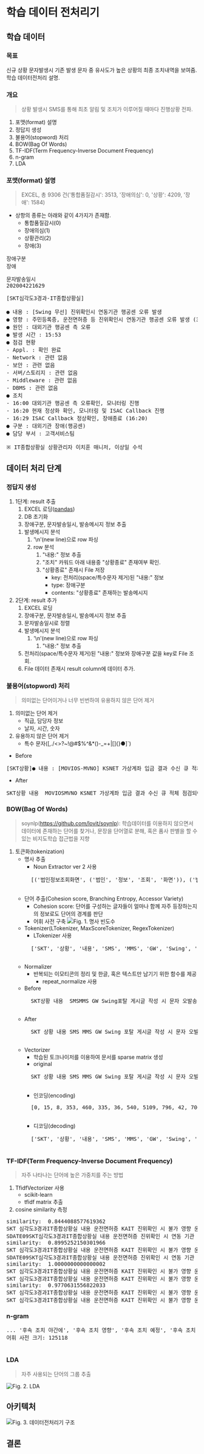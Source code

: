 # 학습 데이터 전처리기
## 학습 데이터
### 목표
신규 상황 문자발생시 기존 발생 문자 중 유사도가 높은 상황의 최종 조치내역을 보여줌.
학습 데이터전처리 설명.

### 개요
> 상황 발생시 SMS를 통해 최초 알림 및 조치가 이루어질 때마다 진행상황 전파.
1. 포맷(format) 설명
1. 정답지 생성
1. 불용어(stopword) 처리
1. BOW(Bag Of Words)
1. TF-IDF(Term Frequency-Inverse Document Frequency)
1. n-gram
1. LDA

### 포맷(format) 설명 
> EXCEL, 총 9306 건('통합품질감시': 3513, '장애의심': 0, '상황': 4209, '장애': 1584)
* 상항의 종류는 아래와 같이 4가지가 존재함.
    * 통합품질감시(0)
    * 장애의심(1)
    * 상황관리(2)
    * 장애(3)
<pre>
장애구분
장애
</pre>
<pre>
문자발송일시
202004221629
</pre>
<pre>
[SKT심각도3경과-IT종합상황실]

● 내용 : [Swing 무선] 진위확인시 연동기관 행공센 오류 발생
● 영향 : 주민등록증, 운전면허증 등 진위확인시 연동기관 행공센 오류 발생 (3사 공통)
● 원인 : 대외기관 행공센 측 오류
● 발생 시간 : 15:53
● 점검 현황
- Appl. : 확인 완료
- Network : 관련 없음
- 보안 : 관련 없음
- 서버/스토리지 : 관련 없음
- Middleware : 관련 없음
- DBMS : 관련 없음
● 조치
- 16:00 대외기관 행공센 측 오류확인, 모니터링 진행
- 16:20 현재 정상화 확인, 모니터링 및 ISAC Callback 진행
- 16:29 ISAC Callback 정상확인, 장애종료 (16:20)
● 구분 : 대외기관 장애(행공센)
● 담당 부서 : 고객서비스팀

※ IT종합상황실 상황관리자 이치훈 매니저, 이상일 수석
</pre>

## 데이터 처리 단계
### 정답지 생성
1. 1단계: result 추출
    1. EXCEL 로딩([pandas](https://pandas.pydata.org/))
    1. DB 초기화
    1. 장애구분, 문자발송일시, 발송메시지 정보 추출
    <!--
    1. 장애구분 별 데이터 분류하여 csv 포맷으로 저장
    1. 문자발송일시로 정렬
    -->
    1. 발생메시지 분석
        1. '\n'(new line)으로 row 파싱
        1. row 분석
            1. "내용:" 정보 추출 
            1. "조치" 카워드 아래 내용중 "상황종료" 존재여부 확인.
            1. "상황종료" 존재시 File 저장
                * key: 전처리(space/특수문자 제거)된 "내용:" 정보
                * type: 장애구분
                * contents: "상황종료" 존재하는 발송메시지
            <!--
            1. 한글 띄어쓰기 재처리([soyspacing](https://github.com/lovit/soyspacing))
            1. space 제거된 "내용:" 정보 2글자 단위로 split
            1. split 된 데이터를 기반으로 sub directory 생성
            1. 발송메시지내 불필요한 항목 제거
                * [SKT상황], 내용:, 원인:, 조치:, IT종합상황실 상황관리자 김희만 수석
            1. '내용:' 키워드 다음에 나온 내용 추출
            1. 마지막으로 생성된 디렉토리에 문자발송일시 정보를 파일명으로 발송메시지 저장
            -->
1. 2단계: result 추가
    1. EXCEL 로딩
    1. 장애구분, 문자발송일시, 발송메시지 정보 추출
    1. 문자발송일시로 정렬
    1. 발생메시지 분석
        1. '\n'(new line)으로 row 파싱
            1. "내용:" 정보 추출 
    1. 전처리(space/특수문자 제거)된 "내용:" 정보와 장애구분 값을 key로 File 조회.
    1. File 데이터 존재시 result column에 데이터 추가.

### 불용어(stopword) 처리
> 의미없는 단어이거나 너무 빈번하여 유용하지 않은 단어 제거
1. 의미없는 단어 제거
    * 직급, 담당자 정보
    * 날자, 시간, 숫자
1. 유용하지 않은 단어 제거
    * 특수 문자([,./<>?~!@#$%^&*()-_=+\|[]{}●]`)
* Before
<pre>
[SKT상황]● 내용 : [MOVIOS-MVNO] KSNET 가상계좌 입금 결과 수신 큐 적체 점검되어 전일 배포 원복 RTA 진행● 영향 : KSNET 가상계좌 입금 결과 수신 큐 적체로 MOVIOS를 통한 입금 이력 및 입금가능여부 조회 불가● 원인 : 전일 배포 영향● 영향 확인- 10:08 전일 배포 원복 진행- 10:17 배포 원복 완료- 10:18 해당 인스턴스 재기동 완료, 서비스 점검 진행- 10:19 큐적체 해소 확인- 10:20 추가 모니터링 결과 특이사항 없음, 상황종료.※ IT종합상황실 상황관리자 이상일 수석
</pre>
* After
<pre>
SKT상황 내용  MOVIOSMVNO KSNET 가상계좌 입금 결과 수신 큐 적체 점검되어 전일 배포 원복 RTA 진행 영향  KSNET 가상계좌 입금 결과 수신 큐 적체로 MOVIOS를 통한 입금 이력 및 입금가능여부 조회 불가 원인  전일 배포 영향 조치  인스턴  해당 인스턴스 재기동 완료 서비스 점검 진행  큐적체 해소 확인  추가 모니터링 결과 특이사항 없음 상황종료
</pre>

### BOW(Bag Of Words)
> soynlp(https://github.com/lovit/soynlp):
> 학습데이터를 이용하지 않으면서 데이터에 존재하는 단어를 찾거나, 문장을 단어열로 분해, 혹은 품사 판별을 할 수 있는 비지도학습 접근법을 지향
1. 토큰화(tokenization)
    * 명사 추출
        * Noun Extractor ver 2 사용
        <pre>
        [('법인정보조회화면', ('법인', '정보', '조회', '화면')), ('법인정보조회장애현상', ('법인', '정보', '조회', '장애', '현상')), ('네트워크장안고객센터', ('네트워크', '장안', '고객센터')), ('스위치Standby', ('스위치', 'Standby')),', '화면')), ('KAIT진위확인처리', ('KAIT', '진위확인', '처리')), ('2호기Standby', ('2호기', 'Standby')), ('주민등록증운전면허증', ('주민등록증', '운전면허증')), ('없음Failover', ('없음', 'Failover'))]
        </pre>
    * 단어 추출(Cohesion score, Branching Entropy, Accessor Variety)
        * Cohesion score: 단어를 구성하는 글자들이 얼마나 함께 자주 등장하는지의 정보로도 단어의 경계를 판단
        * 어휘 사전 구축
        ![Fig. 1. 명사 빈도수](/doc/noun_frequency.png "명사 빈도수")
    * Tokenizer(LTokenizer, MaxScoreTokenizer, RegexTokenizer)
        * LTokenizer 사용
        <pre>
        ['SKT', '상황', '내용', 'SMS', 'MMS', 'GW', 'Swing', '포탈', '게시글', '작성', '시', '문자', '오발송', '수신', '대상', '안내', 'MMS', '발송', '중', '영향', 'Swing', '사용', '자', '건임직원', '제외', '대상', '분산', '발송', '건', '작성', '시', '문자', '오발송', '후속', '대응', '조치', '건', '대상', 'MMS', '발송', '진행', '중']
        </pre>
    * Normalizer 
        *  반복되는 이모티콘의 정리 및 한글, 혹은 텍스트만 남기기 위한 함수를 제공
            * repeat_normalize 사용
    * Before
        <pre>
        SKT상황 내용  SMSMMS GW Swing포탈 게시글 작성 시 문자 오발송 수신대상 안내 MMS 발송 중 영향  Swing 사용자 건임직원 제외 대상 분산 발송 건으로 모니터링 대응 원인  Swing포탈 게시글 작성 시 문자 오발송 후속 대응 조치  건 대상 MMS 발송 진행 중
        </pre>
    * After
        <pre>
        SKT 상황 내용 SMS MMS GW Swing 포탈 게시글 작성 시 문자 오발송 수신 대상 안내 MMS 발송 중 영향 Swing 사용 자 건임직원 제외 대상 분산 발송 건으로 모니터링 대응 원인 Swing 포탈 게시글 작성 시 문자 오발송 후속 대응 조치 건 대상 MMS 발송 진행 중
        </pre>
    * Vectorizer
        * 학습된 토크나이저를 이용하여 문서를 sparse matrix 생성
        * original
        <pre>
        SKT 상황 내용 SMS MMS GW Swing 포탈 게시글 작성 시 문자 오발송 수신 대상 안내 MMS 발송 중 영향 Swing 사용 자 건임직원 제외 대상 분산 발송 건으로 모니터링 대응 원인 Swing 포탈 게시글 작성 시 문자 오발송 후속 대응 조치 건 대상 MMS 발송 진행 중
        </pre>
        * 인코딩(encoding)
        <pre>
        [0, 15, 8, 353, 460, 335, 36, 540, 5109, 796, 42, 700, 1993, 307, 156, 256, 460, 345, 7, 1, 36, 37, 24, 8916, 450, 156, 1635, 345, 394, 43, 16, 2, 36, 540, 5109, 796, 42, 700, 1993, 178, 16, 3, 127, 156, 460, 345, 11, 7]
        </pre>
        * 디코딩(decoding)
        <pre>
        ['SKT', '상황', '내용', 'SMS', 'MMS', 'GW', 'Swing', '포탈', '게시글', '작성', '시', '문자', '오발송', '수신', '대상', '안내', 'MMS', '발송', '중', '영향', 'Swing', '사용', '자', '건임직원', '제외', '대상', '분산', '발송', '건', '작성', '시', '문자', '오발송', '후속', '대응', '조치', '건', '대상', 'MMS', '발송', '진행', '중']
        </pre>

### TF-IDF(Term Frequency-Inverse Document Frequency)
> 자주 나타나는 단어에 높은 가중치를 주는 방법
1. TfidfVectorizer 사용
    * scikit-learn
    * tfidf matrix 추출
2. cosine similarity 측정
<pre>
similarity:  0.8444088577619362
SKT 심각도3경과IT종합상황실 내용 운전면허증 KAIT 진위확인 시 불가 영향 운전면허증 KAIT 진위확인 시 간헐적 불가 주민등록증 정상 3사 공통 원인 대외기관 경찰청 측 시스템 장애 발생 시간 점검 현황 Appl 확인 중 Network 관련 없음 보안 관련 없음 서버스토리지 관련 없구분 대외기관 장애 KAIT 경찰청 담당 부서 고객 상품Unit
SDATE09SKT심각도3경과IT종합상황실 내용 운전면허증 진위확인 시 연동 기관 행공센 오류 영향 운전면허증 진위확인 불가 주민등록증 은 정상 3사 공통 장애 69 Call 원인 대외기관 경찰청 장애 발생 시간 점검 현황 Appl 확인 중 Network 관련 없음 보안 관련 없음 서버스토리지 적용 구분 대외기관 장애 KAIT 경찰청 담당 부서 고객 상품Unit
similarity:  0.8995252150301966
SKT 심각도3경과IT종합상황실 내용 운전면허증 KAIT 진위확인 시 불가 영향 운전면허증 KAIT 진위확인 시 간헐적 불가 주민등록증 정상 3사 공통 원인 대외기관 경찰청 측 시스템 장애 발생 시간 점검 현황 Appl 확인 중 Network 관련 없음 보안 관련 없음 서버스토리지 관련 없구분 대외기관 장애 KAIT 경찰청 담당 부서 고객 상품Unit
SDATE09SKT심각도3경과IT종합상황실 내용 운전면허증 진위확인 시 연동 기관 행공센 오류 영향 운전면허증 진위확인 불가 주민등록증 은 정상 3사 공통 장애 원인 대외기관 경찰청 장애 발생 시간 점검 현황 Appl 확인 중 Network 관련 없음 보안 관련 없음 서버스토리지 관련 없Unit
similarity:  1.0000000000000002
SKT 심각도3경과IT종합상황실 내용 운전면허증 KAIT 진위확인 시 불가 영향 운전면허증 KAIT 진위확인 시 간헐적 불가 주민등록증 정상 3사 공통 원인 대외기관 경찰청 측 시스템 장애 발생 시간 점검 현황 Appl 확인 중 Network 관련 없음 보안 관련 없음 서버스토리지 관련 없구분 대외기관 장애 KAIT 경찰청 담당 부서 고객 상품Unit
SKT 심각도3경과IT종합상황실 내용 운전면허증 KAIT 진위확인 시 불가 영향 운전면허증 KAIT 진위확인 시 간헐적 불가 주민등록증 정상 3사 공통 원인 대외기관 경찰청 측 시스템 장애 발생 시간 점검 현황 Appl 확인 중 Network 관련 없음 보안 관련 없음 서버스토리지 관련 없구분 대외기관 장애 KAIT 경찰청 담당 부서 고객 상품Unit
similarity:  0.9770631556822033
SKT 심각도3경과IT종합상황실 내용 운전면허증 KAIT 진위확인 시 불가 영향 운전면허증 KAIT 진위확인 시 간헐적 불가 주민등록증 정상 3사 공통 원인 대외기관 경찰청 측 시스템 장애 발생 시간 점검 현황 Appl 확인 중 Network 관련 없음 보안 관련 없음 서버스토리지 관련 없구분 대외기관 장애 KAIT 경찰청 담당 부서 고객 상품Unit
SKT 심각도3경과IT종합상황실 내용 운전면허증 KAIT 진위확인 시 불가 영향 운전면허증 KAIT 진위확인 시 간헐적 불가 주민등록증 정상 3사 공통 원인 대외기관 경찰청 측 시스템 장애 발생 시간 점검 현황 Appl 확인 중 Network 관련 없음 보안 관련 없음 서버스토리지 관련 없당 부서 고객 상품Unit
</pre>

### n-gram
<pre>
... '후속 조치 야간에', '후속 조치 영향', '후속 조치 예정', '후속 조치 온프라미스', '후속 조치 위하여', '후속 조치 작업', '후속 조치 장애', '후속 조치 조치', '후속 조치 진행', '후속 조치 필요', '후속 조치 확인', '후속 조치gbic', '후속 조치gbic 교체', '후속 조'후속 처리 작업', '후속배치', '후속배치 지연', '후속배치 지연 발생', '후에도', '후에도 cpu', '후에도 cpu 부하', '후에도 동일', '후에도 동일 증상', '후에도 동일 현상', '후에도 오류', '후에도 오류 해소', '후에도 재기동', '후에도 재기동 안됨', '후에도 현상', '후', '후첨부 첨부된', '후첨부 첨부된 문서', '후청구', '후청구 대상', '후청구 대상 원인', '후행', '후행 배치', '후행 배치 미수행', '후행 배치 수행', '훼손', '훼손 발생', '훼손 발생 시간', '훼손 조치', '훼손 조치 담당', '휴가', '휴가 조회', '휴가 조회 기능', '휴, '휴일 기준 정보', '휴일 상담', '휴일 상담 영향', '휴일 상담 이중화', '휴일예약', '휴일예약 접수', '휴일예약 접수 불가', '휴일예약 처리', '휴일예약 처리 오류', '휴일예약 처리 저장', '히어로', '히어로 심야휴일', '히어로 심야휴일 데이터']
어휘 사전 크기: 125118

</pre>

### LDA
> 자주 사용되는 단어의 그룹 추출

![Fig. 2. LDA](/doc/lda.png "LDA")

## 아키텍처 
![Fig. 3. 데이터전처리기 구조](/doc/DataPreprocessor.png "데이터전처리기 구조")

## 결론

